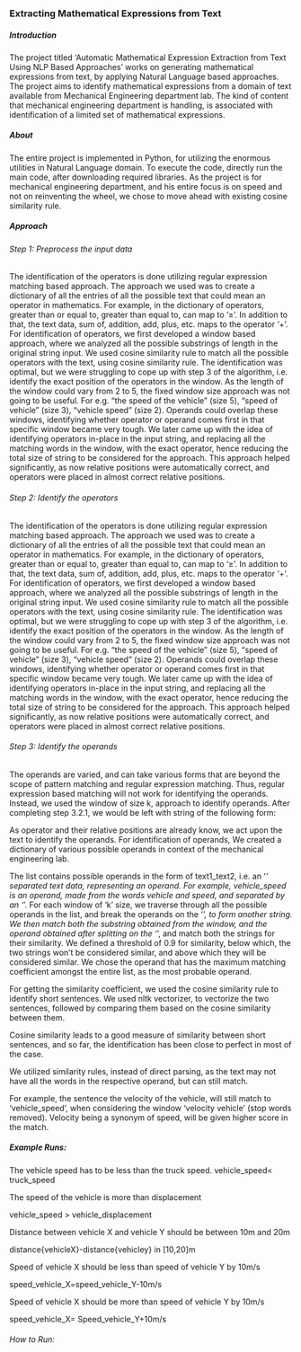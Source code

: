 ### Extracting Mathematical Expressions from Text

##### Introduction

The project titled ‘Automatic Mathematical Expression Extraction from Text Using NLP Based Approaches’ works on generating mathematical expressions from text, by applying Natural Language based approaches. The project aims to identify mathematical expressions from a domain of text available from Mechanical Engineering department lab. The kind of content that mechanical engineering department is handling, is associated with identification of a limited set of mathematical expressions.


##### About

The entire project is implemented in Python, for utilizing the enormous utilities in Natural Language domain. To execute the code, directly run the main code, after downloading required libraries.  As the project is for mechanical engineering department, and his entire focus is on speed and not on reinventing the wheel, we chose to move ahead with existing cosine similarity rule. 


##### Approach

###### Step 1: Preprocess the input data
The identification of the operators is done utilizing regular expression matching based approach. The approach we used was to create a dictionary of all the entries of all the possible text that could mean an operator in mathematics. 
For example, in the dictionary of operators, greater than or equal to, greater than equal to, can map to ‘≥’. In addition to that, the text data, sum of, addition, add, plus, etc. maps to the operator ‘+’.
For identification of operators, we first developed a window based approach, where we analyzed all the possible substrings of length in the original string input. We used cosine similarity rule to match all the possible operators with the text, using cosine similarity rule. 
The identification was optimal, but we were struggling to cope up with step 3 of the algorithm, i.e. identify the exact position of the operators in the window. As the length of the window could vary from 2 to 5, the fixed window size approach was not going to be useful. For e.g. “the speed of the vehicle” (size 5), “speed of vehicle” (size 3), “vehicle speed” (size 2). Operands could overlap these windows, identifying whether operator or operand comes first in that specific window became very tough.
We later came up with the idea of identifying operators in-place in the input string, and replacing all the matching words in the window, with the exact operator, hence reducing the total size of string to be considered for the approach.
This approach helped significantly, as now relative positions were automatically correct, and operators were placed in almost correct relative positions.


###### Step 2: Identify the operators

The identification of the operators is done utilizing regular expression matching based approach. The approach we used was to create a dictionary of all the entries of all the possible text that could mean an operator in mathematics. 
For example, in the dictionary of operators, greater than or equal to, greater than equal to, can map to ‘≥’. In addition to that, the text data, sum of, addition, add, plus, etc. maps to the operator ‘+’.
For identification of operators, we first developed a window based approach, where we analyzed all the possible substrings of length in the original string input. We used cosine similarity rule to match all the possible operators with the text, using cosine similarity rule. 
The identification was optimal, but we were struggling to cope up with step 3 of the algorithm, i.e. identify the exact position of the operators in the window. As the length of the window could vary from 2 to 5, the fixed window size approach was not going to be useful. For e.g. “the speed of the vehicle” (size 5), “speed of vehicle” (size 3), “vehicle speed” (size 2). Operands could overlap these windows, identifying whether operator or operand comes first in that specific window became very tough.
We later came up with the idea of identifying operators in-place in the input string, and replacing all the matching words in the window, with the exact operator, hence reducing the total size of string to be considered for the approach.
This approach helped significantly, as now relative positions were automatically correct, and operators were placed in almost correct relative positions.


###### Step 3: Identify the operands

The operands are varied, and can take various forms that are beyond the scope of pattern matching and regular expression matching. Thus, regular expression based matching will not work for identifying the operands.
Instead, we used the window of size k, approach to identify operands. After completing step 3.2.1, we would be left with string of the following form:
<text><operator><text><operator><text>

As operator and their relative positions are already know, we act upon the text to identify the operands.
For identification of operands, We created a dictionary of various possible operands in context of the mechanical engineering lab.

The list contains possible operands in the form of text1_text2, i.e. an ‘_’ separated text data, representing an operand.
For example, vehicle_speed is an operand, made from the words vehicle and speed, and separated by an ‘_’.
For each window of ‘k’ size, we traverse through all the possible operands in the list, and break the operands on the ‘_’, to form another string. We then match both the substring obtained from the window, and the operand obtained after splitting on the ‘_’, and match both the strings for their similarity. We defined a threshold of 0.9 for similarity, below which, the two strings won’t be considered similar, and above which they will be considered similar. We chose the operand that has the maximum matching coefficient amongst the entire list, as the most probable operand.

For getting the similarity coefficient, we used the cosine similarity rule to identify short sentences. We used nltk vectorizer, to vectorize the two sentences, followed by comparing them based on the cosine similarity between them.

Cosine similarity leads to a good measure of similarity between short sentences, and so far, the identification has been close to perfect in most of the case.

We utilized similarity rules, instead of direct parsing, as the text may not have all the words in the respective operand, but can still match.

For example, the sentence the velocity of the vehicle, will still match to ‘vehicle_speed’, when considering the window ‘velocity vehicle’ (stop words removed). Velocity being a synonym of speed, will be given higher score in the match.

##### Example Runs:

The vehicle speed has to be less than the truck speed.
vehicle_speed< truck_speed

The speed of the vehicle is more than displacement

vehicle_speed > vehicle_displacement

Distance between vehicle X and vehicle Y should be between 10m and 20m

distance{vehicleX}-distance{vehicley} in [10,20]m

Speed of vehicle X should be less than speed of vehicle Y by 10m/s

speed_vehicle_X=speed_vehicle_Y-10m/s

Speed of vehicle X should be more than speed of vehicle Y by 10m/s

speed_vehicle_X= Speed_vehicle_Y+10m/s


###### How to Run:
